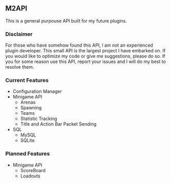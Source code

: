 ## M2API
This is a general purpouse API built for my future plugins.

### Disclaimer
For those who have somehow found this API, I am not an experienced plugin developer. This small API is the largest project I have embarked on. If you would like to optimize my code or give me suggestions, please do so. If you for some reason use this API, report your issues and I will do my best to resolve them.

### Current Features
- Configuration Manager
- Minigame API
    - Arenas
    - Spawning
    - Teams
    - Statistic Tracking
    - Title and Action Bar Packet Sending
- SQL
    - MySQL
    - SQLite
    
### Planned Features
- Minigame API
    - ScoreBoard
    - Loadouts
